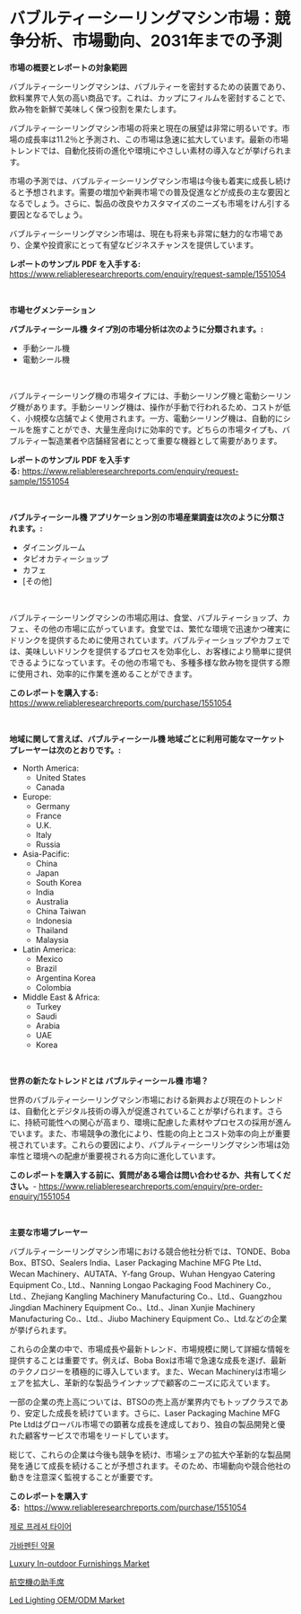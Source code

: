 <p><h1>バブルティーシーリングマシン市場：競争分析、市場動向、2031年までの予測</h1></p><p><strong>市場の概要とレポートの対象範囲</strong></p>
<p><p>バブルティーシーリングマシンは、バブルティーを密封するための装置であり、飲料業界で人気の高い商品です。これは、カップにフィルムを密封することで、飲み物を新鮮で美味しく保つ役割を果たします。</p><p>バブルティーシーリングマシン市場の将来と現在の展望は非常に明るいです。市場の成長率は11.2％と予測され、この市場は急速に拡大しています。最新の市場トレンドでは、自動化技術の進化や環境にやさしい素材の導入などが挙げられます。</p><p>市場の予測では、バブルティーシーリングマシン市場は今後も着実に成長し続けると予想されます。需要の増加や新興市場での普及促進などが成長の主な要因となるでしょう。さらに、製品の改良やカスタマイズのニーズも市場をけん引する要因となるでしょう。</p><p>バブルティーシーリングマシン市場は、現在も将来も非常に魅力的な市場であり、企業や投資家にとって有望なビジネスチャンスを提供しています。</p></p>
<p><strong>レポートのサンプル PDF を入手する:</strong> <a href="https://www.reliableresearchreports.com/enquiry/request-sample/1551054">https://www.reliableresearchreports.com/enquiry/request-sample/1551054</a></p>
<p>&nbsp;</p>
<p><strong>市場セグメンテーション</strong></p>
<p><strong>バブルティーシール機 タイプ別の市場分析は次のように分類されます。:</strong></p>
<p><ul><li>手動シール機</li><li>電動シール機</li></ul></p>
<p>&nbsp;</p>
<p><p>バブルティーシーリング機の市場タイプには、手動シーリング機と電動シーリング機があります。手動シーリング機は、操作が手動で行われるため、コストが低く、小規模な店舗でよく使用されます。一方、電動シーリング機は、自動的にシールを施すことができ、大量生産向けに効率的です。どちらの市場タイプも、バブルティー製造業者や店舗経営者にとって重要な機器として需要があります。</p></p>
<p><strong>レポートのサンプル PDF を入手する:</strong>&nbsp;<a href="https://www.reliableresearchreports.com/enquiry/request-sample/1551054">https://www.reliableresearchreports.com/enquiry/request-sample/1551054</a></p>
<p>&nbsp;</p>
<p><strong> バブルティーシール機 アプリケーション別の市場産業調査は次のように分類されます。:</strong></p>
<p><ul><li>ダイニングルーム</li><li>タピオカティーショップ</li><li>カフェ</li><li>[その他]</li></ul></p>
<p>&nbsp;</p>
<p><p>バブルティーシーリングマシンの市場応用は、食堂、バブルティーショップ、カフェ、その他の市場に広がっています。食堂では、繁忙な環境で迅速かつ確実にドリンクを提供するために使用されています。バブルティーショップやカフェでは、美味しいドリンクを提供するプロセスを効率化し、お客様により簡単に提供できるようになっています。その他の市場でも、多種多様な飲み物を提供する際に使用され、効率的に作業を進めることができます。</p></p>
<p><strong>このレポートを購入する:</strong>&nbsp; <a href="https://www.reliableresearchreports.com/purchase/1551054">https://www.reliableresearchreports.com/purchase/1551054</a></p>
<p>&nbsp;</p>
<p><strong>地域に関して言えば、バブルティーシール機 地域ごとに利用可能なマーケットプレーヤーは次のとおりです。:</strong></p>
<p><ul>
    <li>
        North America:
        <ul>
            <li>United States</li>
            <li>Canada</li>
        </ul>
    </li>
    <li>
        Europe:
        <ul>
            <li>Germany</li>
            <li>France</li>
            <li>U.K.</li>
            <li>Italy</li>
            <li>Russia</li>
        </ul>
    </li>
    <li>
        Asia-Pacific:
        <ul>
            <li>China</li>
            <li>Japan</li>
            <li>South Korea</li>
            <li>India</li>
            <li>Australia</li>
            <li>China Taiwan</li>
            <li>Indonesia</li>
            <li>Thailand</li>
            <li>Malaysia</li>
        </ul>
    </li>
    <li>
        Latin America:
        <ul>
            <li>Mexico</li>
            <li>Brazil</li>
            <li>Argentina Korea</li>
            <li>Colombia</li>
        </ul>
    </li>
    <li>
        Middle East & Africa:
        <ul>
            <li>Turkey</li>
            <li>Saudi</li>
            <li>Arabia</li>
            <li>UAE</li>
            <li>Korea</li>
        </ul>
    </li>
    </ul></p>
<p>&nbsp;</p>
<p><strong>世界の新たなトレンドとは バブルティーシール機 市場？</strong></p>
<p><p>世界のバブルティーシーリングマシン市場における新興および現在のトレンドは、自動化とデジタル技術の導入が促進されていることが挙げられます。さらに、持続可能性への関心が高まり、環境に配慮した素材やプロセスの採用が進んでいます。また、市場競争の激化により、性能の向上とコスト効率の向上が重要視されています。これらの要因により、バブルティーシーリングマシン市場は効率性と環境への配慮が重要視される方向に進化しています。</p></p>
<p><strong>このレポートを購入する前に、質問がある場合は問い合わせるか、共有してください。</strong>- <a href="https://www.reliableresearchreports.com/enquiry/pre-order-enquiry/1551054">https://www.reliableresearchreports.com/enquiry/pre-order-enquiry/1551054</a></p>
<p>&nbsp;</p>
<p><strong>主要な市場プレーヤー</strong></p>
<p><p>バブルティーシーリングマシン市場における競合他社分析では、TONDE、Boba Box、BTSO、Sealers India、Laser Packaging Machine MFG Pte Ltd、Wecan Machinery、AUTATA、Y-fang Group、Wuhan Hengyao Catering Equipment Co., Ltd.、Nanning Longao Packaging Food Machinery Co., Ltd.、Zhejiang Kangling Machinery Manufacturing Co.、Ltd.、Guangzhou Jingdian Machinery Equipment Co.、Ltd.、Jinan Xunjie Machinery Manufacturing Co.、Ltd.、Jiubo Machinery Equipment Co.、Ltd.などの企業が挙げられます。</p><p>これらの企業の中で、市場成長や最新トレンド、市場規模に関して詳細な情報を提供することは重要です。例えば、Boba Boxは市場で急速な成長を遂げ、最新のテクノロジーを積極的に導入しています。また、Wecan Machineryは市場シェアを拡大し、革新的な製品ラインナップで顧客のニーズに応えています。</p><p>一部の企業の売上高については、BTSOの売上高が業界内でもトップクラスであり、安定した成長を続けています。さらに、Laser Packaging Machine MFG Pte Ltdはグローバル市場での顕著な成長を達成しており、独自の製品開発と優れた顧客サービスで市場をリードしています。</p><p>総じて、これらの企業は今後も競争を続け、市場シェアの拡大や革新的な製品開発を通じて成長を続けることが予想されます。そのため、市場動向や競合他社の動きを注意深く監視することが重要です。</p></p>
<p><strong>このレポートを購入する:</strong>&nbsp;&nbsp;<a href="https://www.reliableresearchreports.com/purchase/1551054">https://www.reliableresearchreports.com/purchase/1551054</a></p>
<p><p><a href="https://medium.com/@kelvinfeenrey98677/%EC%A0%9C%EB%A1%9C-%ED%94%84%EB%A0%88%EC%85%94-%ED%83%80%EC%9D%B4%EC%96%B4-%EC%8B%9C%EC%9E%A5-%EC%A2%85%EB%A5%98-%EC%9D%91%EC%9A%A9-%EB%B0%8F-%EC%A7%80%EB%A6%AC%EC%97%90-%EB%8C%80%ED%95%9C-%ED%8F%AC%EA%B4%84%EC%A0%81-%ED%8F%89%EA%B0%80-86699d46025f">제로 프레셔 타이어</a></p><p><a href="https://medium.com/@boydsmitham726/%EA%B0%80%EB%B0%94%ED%8E%9C%ED%8B%B4-%EC%95%BD%EB%AC%BC-%EC%8B%9C%EC%9E%A5-%EC%A0%90%EC%9C%A0%EC%9C%A8-%EB%B3%80%ED%99%94-%EB%B0%8F-%EC%8B%9C%EC%9E%A5-%EC%84%B1%EC%9E%A5-%EC%B6%94%EC%84%B8-2024-2031-0ce717154d9e">가바펜틴 약물</a></p><p><a href="https://github.com/mauripalmi/Market-Research-Report-List-2/blob/main/luxury-in-outdoor-furnishings-market.md">Luxury In-outdoor Furnishings Market</a></p><p><a href="https://medium.com/@estasprer20231/%E8%88%AA%E7%A9%BA%E6%A9%9F%E3%81%AE%E4%B9%97%E5%AE%A2%E5%B8%AD%E5%B8%82%E5%A0%B4-%E5%B8%82%E5%A0%B4%E6%88%90%E9%95%B7%E7%8E%87-%E5%B8%82%E5%A0%B4%E5%8B%95%E5%90%91-%E3%81%8A%E3%82%88%E3%81%B3%E6%88%90%E9%95%B7%E6%88%A6%E7%95%A5%E3%81%AB%E3%81%A4%E3%81%84%E3%81%A6%E3%81%AE%E6%B4%9E%E5%AF%9F-d3408fbf4322">航空機の助手席</a></p><p><a href="https://github.com/gulaimolin/Market-Research-Report-List-3/blob/main/led-lighting-oemodm-market.md">Led Lighting OEM/ODM Market</a></p></p>